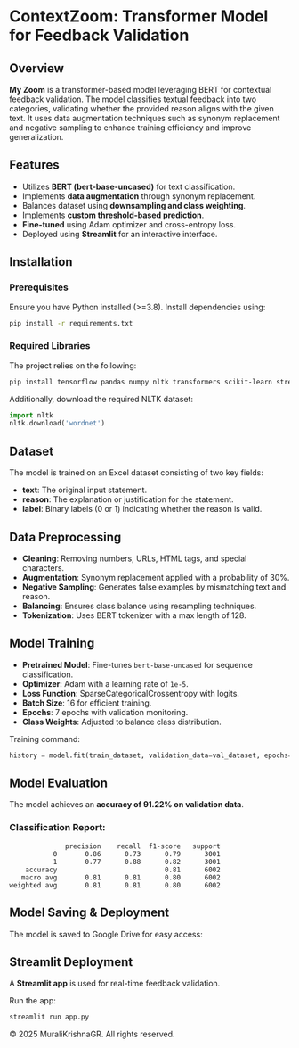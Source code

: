 # ContextZoom: Transformer Model for Feedback Validation

## Overview

**My Zoom** is a transformer-based model leveraging BERT for contextual feedback validation. The model classifies textual feedback into two categories, validating whether the provided reason aligns with the given text. It uses data augmentation techniques such as synonym replacement and negative sampling to enhance training efficiency and improve generalization.

## Features
- Utilizes **BERT (bert-base-uncased)** for text classification.
- Implements **data augmentation** through synonym replacement.
- Balances dataset using **downsampling and class weighting**.
- Implements **custom threshold-based prediction**.
- **Fine-tuned** using Adam optimizer and cross-entropy loss.
- Deployed using **Streamlit** for an interactive interface.

## Installation

### Prerequisites
Ensure you have Python installed (>=3.8). Install dependencies using:
```bash
pip install -r requirements.txt
```

### Required Libraries
The project relies on the following:
```bash
pip install tensorflow pandas numpy nltk transformers scikit-learn streamlit
```
Additionally, download the required NLTK dataset:
```python
import nltk
nltk.download('wordnet')
```

## Dataset
The model is trained on an Excel dataset consisting of two key fields:
- **text**: The original input statement.
- **reason**: The explanation or justification for the statement.
- **label**: Binary labels (0 or 1) indicating whether the reason is valid.

## Data Preprocessing
- **Cleaning**: Removing numbers, URLs, HTML tags, and special characters.
- **Augmentation**: Synonym replacement applied with a probability of 30%.
- **Negative Sampling**: Generates false examples by mismatching text and reason.
- **Balancing**: Ensures class balance using resampling techniques.
- **Tokenization**: Uses BERT tokenizer with a max length of 128.

## Model Training
- **Pretrained Model**: Fine-tunes `bert-base-uncased` for sequence classification.
- **Optimizer**: Adam with a learning rate of `1e-5`.
- **Loss Function**: SparseCategoricalCrossentropy with logits.
- **Batch Size**: 16 for efficient training.
- **Epochs**: 7 epochs with validation monitoring.
- **Class Weights**: Adjusted to balance class distribution.

Training command:
```python
history = model.fit(train_dataset, validation_data=val_dataset, epochs=7, class_weight=class_weights_dict)
```

## Model Evaluation
The model achieves an **accuracy of 91.22% on validation data**.

### Classification Report:
```plaintext
              precision    recall  f1-score   support
           0       0.86      0.73      0.79      3001
           1       0.77      0.88      0.82      3001
    accuracy                           0.81      6002
   macro avg       0.81      0.81      0.80      6002
weighted avg       0.81      0.81      0.80      6002
```

## Model Saving & Deployment

The model is saved to Google Drive for easy access:

## Streamlit Deployment
A **Streamlit app** is used for real-time feedback validation.

Run the app:
```bash
streamlit run app.py
```

© 2025 MuraliKrishnaGR. All rights reserved.


